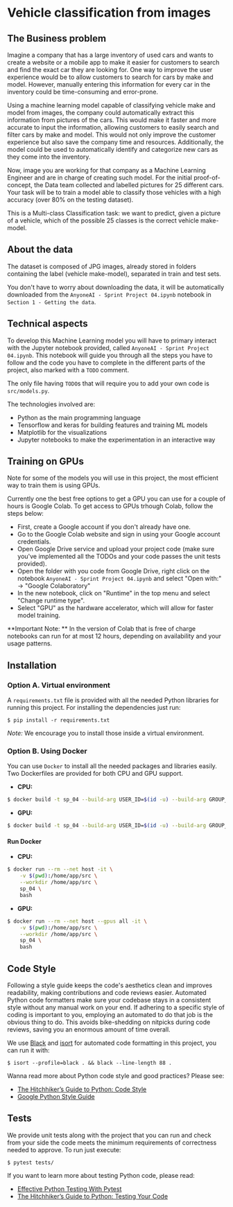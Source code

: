 # Vehicle classification from images

## The Business problem

Imagine a company that has a large inventory of used cars and wants to create a website or a mobile app to make it easier for customers to search and find the exact car they are looking for. One way to improve the user experience would be to allow customers to search for cars by make and model. However, manually entering this information for every car in the inventory could be time-consuming and error-prone.

Using a machine learning model capable of classifying vehicle make and model from images, the company could automatically extract this information from pictures of the cars. This would make it faster and more accurate to input the information, allowing customers to easily search and filter cars by make and model. This would not only improve the customer experience but also save the company time and resources. Additionally, the model could be used to automatically identify and categorize new cars as they come into the inventory.

Now, image you are working for that company as a Machine Learning Engineer and are in charge of creating such model. For the initial proof-of-concept, the Data team collected and labelled pictures for 25 different cars. Your task will be to train a model able to classify those vehicles with a high accuracy (over 80% on the testing dataset).

This is a Multi-class Classification task: we want to predict, given a picture of a vehicle, which of the possible 25 classes is the correct vehicle make-model.

## About the data

The dataset is composed of JPG images, already stored in folders containing the label (vehicle make-model), separated in train and test sets.

You don't have to worry about downloading the data, it will be automatically downloaded from the `AnyoneAI - Sprint Project 04.ipynb` notebook in `Section 1 - Getting the data`.

## Technical aspects

To develop this Machine Learning model you will have to primary interact with the Jupyter notebook provided, called `AnyoneAI - Sprint Project 04.ipynb`. This notebook will guide you through all the steps you have to follow and the code you have to complete in the different parts of the project, also marked with a `TODO` comment.

The only file having `TODO`s that will require you to add your own code is `src/models.py`.

The technologies involved are:
- Python as the main programming language
- Tensorflow and keras for building features and training ML models
- Matplotlib for the visualizations
- Jupyter notebooks to make the experimentation in an interactive way

## Training on GPUs

Note for some of the models you will use in this project, the most efficient way to train them is using GPUs.

Currently one the best free options to get a GPU you can use for a couple of hours is Google Colab. To get access to GPUs trhough Colab, follow the steps below:
- First, create a Google account if you don't already have one.
- Go to the Google Colab website and sign in using your Google account credentials.
- Open Google Drive service and upload your project code (make sure you've implemented all the TODOs and your code passes the unit tests provided).
- Open the folder with you code from Google Drive, right click on the notebook `AnyoneAI - Sprint Project 04.ipynb` and select "Open with:" -> "Google Colaboratory"
- In the new notebook, click on "Runtime" in the top menu and select "Change runtime type".
- Select "GPU" as the hardware accelerator, which will allow for faster model training.

**Important Note: ** In the version of Colab that is free of charge notebooks can run for at most 12 hours, depending on availability and your usage patterns.

## Installation

### Option A. Virtual environment

A `requirements.txt` file is provided with all the needed Python libraries for running this project. For installing the dependencies just run:

```console
$ pip install -r requirements.txt
```

*Note:* We encourage you to install those inside a virtual environment.

### Option B. Using Docker

You can use `Docker` to install all the needed packages and libraries easily. Two Dockerfiles are provided for both CPU and GPU support.

- **CPU:**

```bash
$ docker build -t sp_04 --build-arg USER_ID=$(id -u) --build-arg GROUP_ID=$(id -g) -f docker/Dockerfile .
```

- **GPU:**

```bash
$ docker build -t sp_04 --build-arg USER_ID=$(id -u) --build-arg GROUP_ID=$(id -g) -f docker/Dockerfile_gpu .
```

#### Run Docker

- **CPU:**

```bash
$ docker run --rm --net host -it \
    -v $(pwd):/home/app/src \
    --workdir /home/app/src \
    sp_04 \
    bash
```

- **GPU:**

```bash
$ docker run --rm --net host --gpus all -it \
    -v $(pwd):/home/app/src \
    --workdir /home/app/src \
    sp_04 \
    bash
```

## Code Style

Following a style guide keeps the code's aesthetics clean and improves readability, making contributions and code reviews easier. Automated Python code formatters make sure your codebase stays in a consistent style without any manual work on your end. If adhering to a specific style of coding is important to you, employing an automated to do that job is the obvious thing to do. This avoids bike-shedding on nitpicks during code reviews, saving you an enormous amount of time overall.

We use [Black](https://black.readthedocs.io/) and [isort](https://pycqa.github.io/isort/) for automated code formatting in this project, you can run it with:

```console
$ isort --profile=black . && black --line-length 88 .
```

Wanna read more about Python code style and good practices? Please see:
- [The Hitchhiker’s Guide to Python: Code Style](https://docs.python-guide.org/writing/style/)
- [Google Python Style Guide](https://google.github.io/styleguide/pyguide.html)

## Tests

We provide unit tests along with the project that you can run and check from your side the code meets the minimum requirements of correctness needed to approve. To run just execute:

```console
$ pytest tests/
```

If you want to learn more about testing Python code, please read:
- [Effective Python Testing With Pytest](https://realpython.com/pytest-python-testing/)
- [The Hitchhiker’s Guide to Python: Testing Your Code](https://docs.python-guide.org/writing/tests/)
